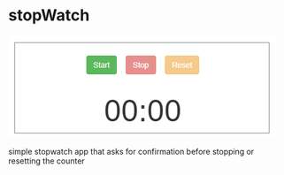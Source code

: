 # stopWatch

![stopWatch](https://github.com/freginold/stopWatch/blob/main/stopWatch-screengrab.png)

simple stopwatch app that asks for confirmation before stopping or resetting the counter
